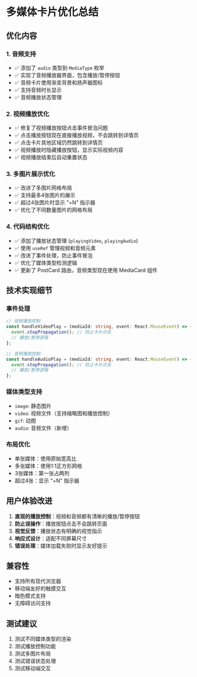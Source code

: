 # 多媒体卡片优化总结

## 优化内容

### 1. 音频支持
- ✅ 添加了 `audio` 类型到 `MediaType` 枚举
- ✅ 实现了音频播放器界面，包含播放/暂停按钮
- ✅ 音频卡片使用渐变背景和扬声器图标
- ✅ 支持音频时长显示
- ✅ 音频播放状态管理

### 2. 视频播放优化
- ✅ 修复了视频播放按钮点击事件冒泡问题
- ✅ 点击播放按钮现在直接播放视频，不会跳转到详情页
- ✅ 点击卡片其他区域仍然跳转到详情页
- ✅ 视频播放时隐藏播放按钮，显示实际视频内容
- ✅ 视频播放结束后自动重置状态

### 3. 多图片展示优化
- ✅ 改进了多图片网格布局
- ✅ 支持最多4张图片的展示
- ✅ 超过4张图片时显示 "+N" 指示器
- ✅ 优化了不同数量图片的网格布局

### 4. 代码结构优化
- ✅ 添加了播放状态管理 (`playingVideo`, `playingAudio`)
- ✅ 使用 `useRef` 管理视频和音频元素
- ✅ 改进了事件处理，防止事件冒泡
- ✅ 优化了媒体类型检测逻辑
- ✅ 更新了 PostCard 路由，音频类型现在使用 MediaCard 组件

## 技术实现细节

### 事件处理
```typescript
// 视频播放控制
const handleVideoPlay = (mediaId: string, event: React.MouseEvent) => {
  event.stopPropagation(); // 防止卡片点击
  // 播放/暂停逻辑
};

// 音频播放控制
const handleAudioPlay = (mediaId: string, event: React.MouseEvent) => {
  event.stopPropagation(); // 防止卡片点击
  // 播放/暂停逻辑
};
```

### 媒体类型支持
- `image`: 静态图片
- `video`: 视频文件（支持缩略图和播放控制）
- `gif`: 动图
- `audio`: 音频文件（新增）

### 布局优化
- 单张媒体：使用原始宽高比
- 多张媒体：使用1:1正方形网格
- 3张媒体：第一张占两列
- 超过4张：显示 "+N" 指示器

## 用户体验改进

1. **直观的播放控制**：视频和音频都有清晰的播放/暂停按钮
2. **防止误操作**：播放按钮点击不会跳转页面
3. **视觉反馈**：播放状态有明确的视觉指示
4. **响应式设计**：适配不同屏幕尺寸
5. **错误处理**：媒体加载失败时显示友好提示

## 兼容性

- 支持所有现代浏览器
- 移动端友好的触摸交互
- 暗色模式支持
- 无障碍访问支持

## 测试建议

1. 测试不同媒体类型的渲染
2. 测试播放控制功能
3. 测试多图片布局
4. 测试错误状态处理
5. 测试移动端交互
